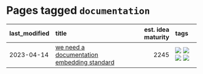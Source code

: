 # Pages tagged `documentation`

|last_modified|title|est. idea maturity|tags
|:---|:---|---:|:---|
|2023-04-14|[we need a documentation embedding standard](../doc-embed-standard.md)|2245|[![](https://img.shields.io/badge/tag-accessibility-eac1b9)](../tags/accessibility.md) [![](https://img.shields.io/badge/tag-documentation-dd597e)](../tags/documentation.md) [![](https://img.shields.io/badge/tag-standard-e8ae48)](../tags/standard.md) [![](https://img.shields.io/badge/tag-tooling-ff6770)](../tags/tooling.md)|
